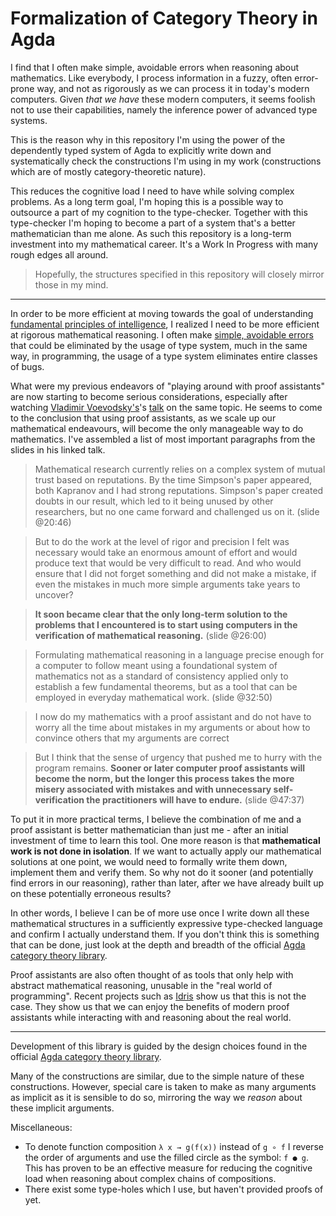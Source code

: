# Formalization of Category Theory in Agda

I find that I often make simple, avoidable errors when reasoning about mathematics.
Like everybody, I process information in a fuzzy, often error-prone way, and not as rigorously as we can process it in today's modern computers.
Given _that we have_ these modern computers, it seems foolish not to use their capabilities, namely the inference power of advanced type systems.

This is the reason why in this repository I'm using the power of the dependently typed system of Agda to explicitly write down and systematically check the constructions I'm using in my work (constructions which are of mostly category-theoretic nature).

This reduces the cognitive load I need to have while solving complex problems. As a long term goal, I'm hoping this is a possible way to outsource a part of my cognition to the type-checker. Together with this type-checker I'm hoping to become a part of a system that's a better mathematician than me alone.
As such this repository is a long-term investment into my mathematical career.
It's a Work In Progress with many rough edges all around.

> Hopefully, the structures specified in this repository will closely mirror those in my mind.

---

In order to be more efficient at moving towards the goal of understanding [fundamental principles of intelligence](https://www.brunogavranovic.com/about.html), I realized I need to be more efficient at rigorous mathematical reasoning. I often make [simple, avoidable errors](https://twitter.com/bgavran3/status/1166852731899957249) that could be eliminated by the usage of type system, much in the same way, in programming, the usage of a type system eliminates entire classes of bugs.

What were my previous endeavors of "playing around with proof assistants" are now starting to become serious considerations, especially after watching [Vladimir Voevodsky's](https://en.wikipedia.org/wiki/Vladimir_Voevodsky)'s [talk](https://www.youtube.com/watch?v=E9RiR9AcXeE) on the same topic. He seems to come to the conclusion that using proof assistants, as we scale up our mathematical endeavours, will become the only manageable way to do mathematics. I've assembled a list of most important paragraphs from the slides in his linked talk.

> Mathematical research currently relies on a complex system of mutual trust based on reputations. By the time Simpson's paper appeared, both Kapranov and I had strong reputations. Simpson's paper created doubts in our result, which led to it being unused by other researchers, but no one came forward and challenged us on it. (slide @20:46)

> But to do the work at the level of rigor and precision I felt was necessary would take an enormous amount of effort and would produce text that would be very difficult to read. And who would ensure that I did not forget something and did not make a mistake, if even the mistakes in much more simple arguments take years to uncover?

> **It soon became clear that the only long-term solution to the problems that I encountered is to start using computers in the verification of mathematical reasoning.** (slide @26:00)

> Formulating mathematical reasoning in a language precise enough for a computer to follow meant using a foundational system of mathematics not as a standard of consistency applied only to establish a few fundamental theorems, but as a tool that can be employed in everyday mathematical work. (slide @32:50)

> I now do my mathematics with a proof assistant and do not have to worry all the time about mistakes in my arguments or about how to convince others that my arguments are correct

> But I think that the sense of urgency that pushed me to hurry with the program remains. **Sooner or later computer proof assistants will become the norm, but the longer this process takes the more misery associated with mistakes and with unnecessary self-verification the practitioners will have to endure.** (slide @47:37)

To put it in more practical terms, I believe the combination of me and a proof assistant is better mathematician than just me - after an initial investment of time to learn this tool.
One more reason is that **mathematical work is not done in isolation**. If we want to actually apply our mathematical solutions at one point, we would need to formally write them down, implement them and verify them. So why not do it sooner (and potentially find errors in our reasoning), rather than later, after we have already built up on these potentially erroneous results?

In other words, I believe I can be of more use once I write down all these mathematical structures in a sufficiently expressive type-checked language and confirm I actually understand them. If you don't think this is something that can be done, just look at the depth and breadth of the official [Agda category theory library](https://github.com/agda/agda-categories/tree/master/Categories).

Proof assistants are also often thought of as tools that only help with abstract mathematical reasoning, unusable in the "real world of programming". Recent projects such as [Idris](https://www.youtube.com/watch?v=DRq2NgeFcO0) show us that this is not the case. They show us that we can enjoy the benefits of modern proof assistants while interacting with and reasoning about the real world.

---

Development of this library is guided by the design choices found in the official [Agda category theory library](https://github.com/agda/agda-categories/tree/master/Categories).

Many of the constructions are similar, due to the simple nature of these constructions. However, special care is taken to make as many arguments as implicit as it is sensible to do so, mirroring the way we _reason_ about these implicit arguments.


Miscellaneous:
* To denote function composition `λ x → g(f(x))` instead of `g ∘ f` I reverse the order of arguments and use the filled circle as the symbol: `f ● g`. This has proven to be an effective measure for reducing the cognitive load when reasoning about complex chains of compositions.
* There exist some type-holes which I use, but haven't provided proofs of yet.
